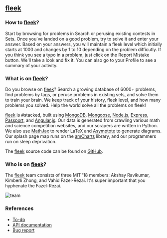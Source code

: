 ## [fleek](https://vine.co/v/MTFn7EPvtnd)

### How to [fleek](https://vine.co/v/MTFn7EPvtnd)?

Start by browsing for problems in Search or perusing existing contests in Sets. Once you've landed on a good problem, try to solve it and enter your answer. Based on your answers, you will maintain a fleek level which initially starts at 1000 and changes by 1 to 10 depending on the problem difficutly. If you think you see a typo in a problem, just click on the Report Mistake button. We'll take a look and fix it. You can also go to your Profile to see a summary of your activity.

### What is on [fleek](https://vine.co/v/MTFn7EPvtnd)?

Do you browse on [fleek](https://vine.co/v/MTFn7EPvtnd)? Search a growing database of 6000+ problems, find problems by tags, or peruse problems in existing sets, and solve them to train your brain. We keep track of your history, fleek level, and how many problems you solved. Help the world solve all the problems on fleek!

[fleek](https://vine.co/v/MTFn7EPvtnd) is #stacked, built using [MongoDB](http://www.mongodb.org/), [Mongoose](http://mongoosejs.com/), [Node.js](http://nodejs.org/), [Express](http://expressjs.com/), [Passport](http://passportjs.org/), and [Angular.js](https://angularjs.org/). Our data is generated from crawling various math and science competition websites, and our scrapers are written in Python. We also use [MathJax](http://www.mathjax.org/) to render LaTeX and [Asymptote](http://asymptote.sourceforge.net/) to generate diagrams. Our splash page map runs on the [amCharts](http://www.amcharts.com/) library, and our programmers run on sleep deprivation.

The [fleek](https://vine.co/v/MTFn7EPvtnd) source code can be found on [GitHub](https://github.com/mit6148-2015/fleek).

### Who is on [fleek](https://vine.co/v/MTFn7EPvtnd)?

The [fleek](https://vine.co/v/MTFn7EPvtnd) team consists of three MIT '18 members: Akshay Ravikumar, Kimberli Zhong, and Vahid Fazel-Rezai. It's super important that you hyphenate the Fazel-Rezai.

![team](http://www.fleekon.me/assets/img/team.png)

### References
* [To-do](https://docs.google.com/spreadsheets/d/1PW5d5G79-YgQf4mwm964JAhy5IkBNCHCIDHaQZ6h6Lc/edit?usp=sharing)
* [API documentation](https://docs.google.com/document/d/1njiFgq-GnSvzM7u2Nv_fUPrHQNmly5EnZKegEjvr2gA/edit?usp=sharing)
* [Bug report](https://docs.google.com/spreadsheets/d/1EkF1iYNpoKUcqpG5VoI-gcLbWxztlgOsTocL1VGDHjg/edit?usp=sharing)
